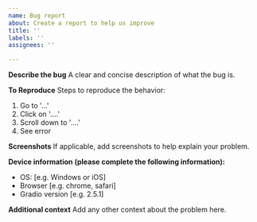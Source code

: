 ```yaml
---
name: Bug report
about: Create a report to help us improve
title: ''
labels: ''
assignees: ''

---
```


**Describe the bug**
A clear and concise description of what the bug is.

**To Reproduce**
Steps to reproduce the behavior:
1. Go to '...'
2. Click on '....'
3. Scroll down to '....'
4. See error

**Screenshots**
If applicable, add screenshots to help explain your problem.

**Device information (please complete the following information):**
 - OS: [e.g. Windows or iOS]
 - Browser [e.g. chrome, safari]
 - Gradio version [e.g. 2.5.1]  

**Additional context**
Add any other context about the problem here.
